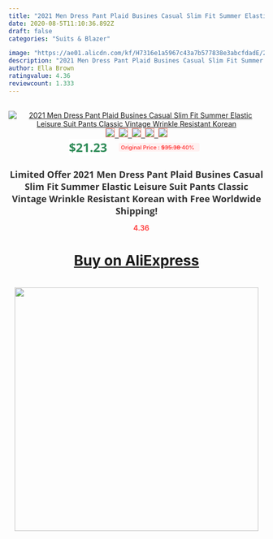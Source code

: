```yaml
---
title: "2021 Men Dress Pant Plaid Busines Casual Slim Fit Summer Elastic Leisure Suit Pants Classic Vintage Wrinkle Resistant Korean"
date: 2020-08-5T11:10:36.892Z
draft: false
categories: "Suits & Blazer"

image: "https://ae01.alicdn.com/kf/H7316e1a5967c43a7b577838e3abcfdadE/2021-Men-Dress-Pant-Plaid-Busines-Casual-Slim-Fit-Summer-Elastic-Leisure-Suit-Pants-Classic-Vintage.jpg"
description: "2021 Men Dress Pant Plaid Busines Casual Slim Fit Summer Elastic Leisure Suit Pants Classic Vintage Wrinkle Resistant Korean"
author: Ella Brown
ratingvalue: 4.36
reviewcount: 1.333
---
```

<br>
<div style="text-align: center;">
<a href="https://s.click.aliexpress.com/e/_A5Bdsv" target="_blank" rel="nofollow noopener noreferrer"><img alt="2021 Men Dress Pant Plaid Busines Casual Slim Fit Summer Elastic Leisure Suit Pants Classic Vintage Wrinkle Resistant Korean" class="magnifier-image" src="https://ae01.alicdn.com/kf/H7316e1a5967c43a7b577838e3abcfdadE/2021-Men-Dress-Pant-Plaid-Busines-Casual-Slim-Fit-Summer-Elastic-Leisure-Suit-Pants-Classic-Vintage.jpg_640x640.jpg">
<br>
<img style="border:1px solid salmon" src="https://ae01.alicdn.com/kf/H7316e1a5967c43a7b577838e3abcfdadE/2021-Men-Dress-Pant-Plaid-Busines-Casual-Slim-Fit-Summer-Elastic-Leisure-Suit-Pants-Classic-Vintage.jpg_120x120.jpg">&nbsp;&nbsp;<img style="border:1px solid salmon" src="https://ae01.alicdn.com/kf/H3faf59e8250e4a4681492cd2771788f1f/2021-Men-Dress-Pant-Plaid-Busines-Casual-Slim-Fit-Summer-Elastic-Leisure-Suit-Pants-Classic-Vintage.jpg_120x120.jpg">&nbsp;&nbsp;<img style="border:1px solid salmon" src="https://ae01.alicdn.com/kf/Hd363669433dd4d15a99d6b2657e350f7G/2021-Men-Dress-Pant-Plaid-Busines-Casual-Slim-Fit-Summer-Elastic-Leisure-Suit-Pants-Classic-Vintage.jpg_120x120.jpg">&nbsp;&nbsp;<img style="border:1px solid salmon" src="https://ae01.alicdn.com/kf/H63bfe965bbb84eea9dfaab77437a67b0u/2021-Men-Dress-Pant-Plaid-Busines-Casual-Slim-Fit-Summer-Elastic-Leisure-Suit-Pants-Classic-Vintage.jpg_120x120.jpg">&nbsp;&nbsp;<img style="border:1px solid salmon" src="https://ae01.alicdn.com/kf/Hb9eb82a9aee345959f387b269dc114f7n/2021-Men-Dress-Pant-Plaid-Busines-Casual-Slim-Fit-Summer-Elastic-Leisure-Suit-Pants-Classic-Vintage.jpg_120x120.jpg"></a></div><br0>
<div style="text-align: center;"><span style="background-color: white; border: 0px; box-sizing: border-box; color: seagreen; display: inline-block; font-family: &quot;open sans&quot; , &quot;arial&quot; , &quot;helvetica&quot; , sans-serif , &quot;heiti&quot;; font-size: 24px; font-stretch: inherit; font-weight: 700; line-height: inherit; margin: 0px 10px 0px 0px; padding: 0px; vertical-align: middle;">$21.23 </span>
<span style="background: rgb(255 , 241 , 241); border-radius: 3px; border: 0px; box-sizing: border-box; color: #ff4747; display: inline-block; font-family: inherit; font-size: 12px; font-stretch: inherit; font-style: inherit; font-variant: inherit; font-weight: 600; line-height: inherit; margin: 0px; padding: 2px 5px; transform: scale(0.9); vertical-align: middle;">Original Price : <b style="text-decoration: line-through;">$35.38 </b> 40%&nbsp;&nbsp;</span></div>
<h1 style="color: #333333; display: inline-block; font-family: &quot;open sans&quot; , &quot;arial&quot; , &quot;helvetica&quot; , sans-serif , &quot;heiti&quot;; font-size: 18px; font-stretch: inherit; font-weight: 700; text-align: center;">Limited Offer 2021 Men Dress Pant Plaid Busines Casual Slim Fit Summer Elastic Leisure Suit Pants Classic Vintage Wrinkle Resistant Korean with Free Worldwide Shipping!</h1>
<div style="color: #ff4747; text-align: center;">
<img src="https://4.bp.blogspot.com/-M0ZcTcb-5uY/XleCXlxnR4I/AAAAAAAAAEc/OrjgMkXV1oMQFaCRZj5HQwOCBcu3w1FegCPcBGAYYCw/s1600/star.png" style="height: 15px;">&nbsp;<b>4.36</b></div>
<div class="button_cont" align="center"><a class="buynow_a" href="https://s.click.aliexpress.com/e/_A5Bdsv" target="_blank" rel="nofollow noopener noreferrer"><H1>Buy on AliExpress</H1></a></div><br>
<div class="separator" style="clear: both; text-align: center;">
<img src="https://lh3.googleusercontent.com/-pTy5HemUv9M/XlePHvY0dAI/AAAAAAAAAE4/0nX5iRUoIWY8eMW9Dpxeirr157OZliDIgCLcBGAsYHQ/s1600/badge.gif" width="480">
</div>
